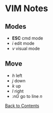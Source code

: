 # VIM Notes

## Modes
- **ESC** cmd mode
- *i* edit mode
- *v* visual mode

## Move
- *h* left
- *j* down
- *k* up
- *l* right
- *:nG* go to line *n*

[Back to Contents](../README.md)
